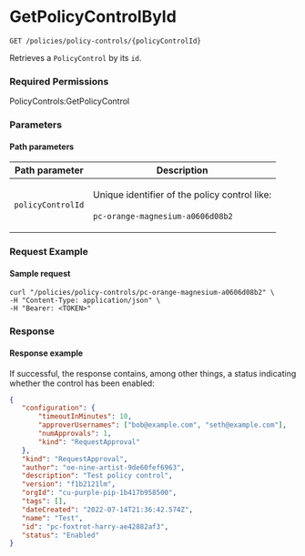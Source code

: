 # GetPolicyControlById

`GET /policies/policy-controls/{policyControlId}`

Retrieves a `PolicyControl` by its `id`.

### Required Permissions

PolicyControls:GetPolicyControl

### Parameters <a href="#parameters.1" id="parameters.1"></a>

#### Path parameters <a href="#path-parameters" id="path-parameters"></a>

| Path parameter    | Description                                                                                             |
| ----------------- | ------------------------------------------------------------------------------------------------------- |
| `policyControlId` | <p>Unique identifier of the policy control like:<br><br><code>pc-orange-magnesium-a0606d08b2</code></p> |

### Request Example <a href="#request-example.1" id="request-example.1"></a>

#### Sample request <a href="#sample-request" id="sample-request"></a>

```shell
curl "/policies/policy-controls/pc-orange-magnesium-a0606d08b2" \
-H "Content-Type: application/json" \
-H "Bearer: <TOKEN>"
```

### Response <a href="#response" id="response"></a>

#### Response example <a href="#response-example" id="response-example"></a>

If successful, the response contains, among other things, a status indicating whether the control has been enabled:

```json
{
   "configuration": {
       "timeoutInMinutes": 10,
       "approverUsernames": ["bob@example.com", "seth@example.com"],
       "numApprovals": 1,
       "kind": "RequestApproval"
   },
   "kind": "RequestApproval",
   "author": "oe-nine-artist-9de60fef6963",
   "description": "Test policy control",
   "version": "f1b2121lm",
   "orgId": "cu-purple-pip-1b417b958500",
   "tags": [],
   "dateCreated": "2022-07-14T21:36:42.574Z",
   "name": "Test",
   "id": "pc-foxtrot-harry-ae42882af3",
   "status": "Enabled"
}

```



